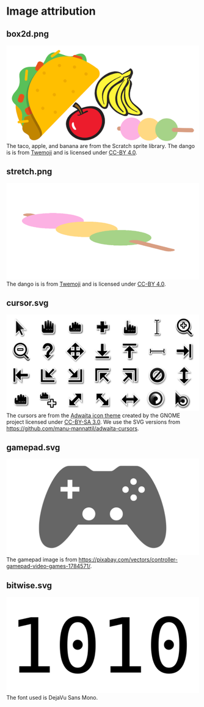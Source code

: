 # Image attribution

## box2d.png
![](box2d.png)
The taco, apple, and banana are from the Scratch sprite library. The dango is is from [Twemoji](https://twemoji.twitter.com/) and is licensed under [CC-BY 4.0](https://creativecommons.org/licenses/by/4.0/).

## stretch.png
![](stretch.png)
The dango is is from [Twemoji](https://twemoji.twitter.com/) and is licensed under [CC-BY 4.0](https://creativecommons.org/licenses/by/4.0/).

## cursor.svg
![](cursor.svg)
The cursors are from the [Adwaita icon theme](https://gitlab.gnome.org/30butlerj/adwaita-icon-theme/-/tree/master/Adwaita/cursors) created by the GNOME project licensed under [CC-BY-SA 3.0](https://creativecommons.org/licenses/by-sa/3.0/). We use the SVG versions from https://github.com/manu-mannattil/adwaita-cursors.

## gamepad.svg
![](gamepad.svg)
The gamepad image is from https://pixabay.com/vectors/controller-gamepad-video-games-1784571/.

## bitwise.svg
![](bitwise.svg)
The font used is DejaVu Sans Mono.

